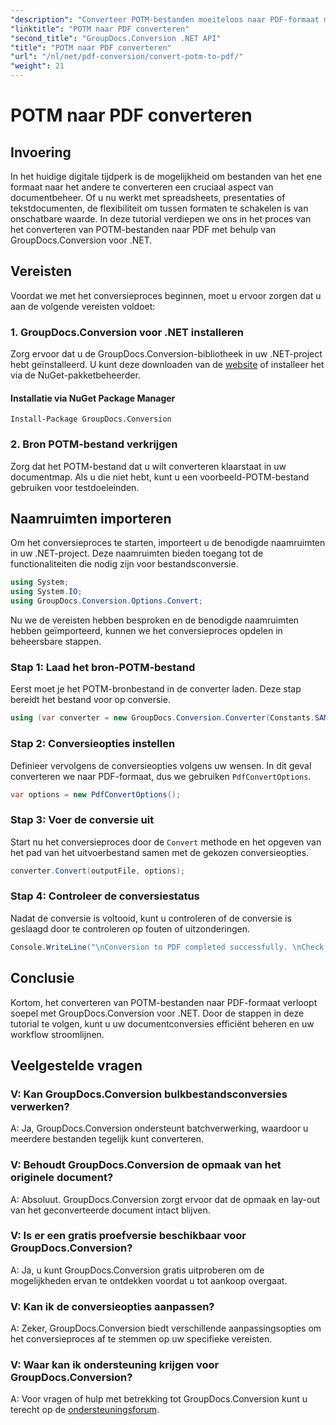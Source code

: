 ```yaml
---
"description": "Converteer POTM-bestanden moeiteloos naar PDF-formaat met GroupDocs.Conversion voor .NET. Stroomlijn uw workflow voor documentbeheer."
"linktitle": "POTM naar PDF converteren"
"second_title": "GroupDocs.Conversion .NET API"
"title": "POTM naar PDF converteren"
"url": "/nl/net/pdf-conversion/convert-potm-to-pdf/"
"weight": 21
---
```


# POTM naar PDF converteren

## Invoering

In het huidige digitale tijdperk is de mogelijkheid om bestanden van het ene formaat naar het andere te converteren een cruciaal aspect van documentbeheer. Of u nu werkt met spreadsheets, presentaties of tekstdocumenten, de flexibiliteit om tussen formaten te schakelen is van onschatbare waarde. In deze tutorial verdiepen we ons in het proces van het converteren van POTM-bestanden naar PDF met behulp van GroupDocs.Conversion voor .NET.

## Vereisten

Voordat we met het conversieproces beginnen, moet u ervoor zorgen dat u aan de volgende vereisten voldoet:

### 1. GroupDocs.Conversion voor .NET installeren

Zorg ervoor dat u de GroupDocs.Conversion-bibliotheek in uw .NET-project hebt geïnstalleerd. U kunt deze downloaden van de [website](https://releases.groupdocs.com/conversion/net/) of installeer het via de NuGet-pakketbeheerder.

#### Installatie via NuGet Package Manager

```
Install-Package GroupDocs.Conversion
```

### 2. Bron POTM-bestand verkrijgen

Zorg dat het POTM-bestand dat u wilt converteren klaarstaat in uw documentmap. Als u die niet hebt, kunt u een voorbeeld-POTM-bestand gebruiken voor testdoeleinden.

## Naamruimten importeren

Om het conversieproces te starten, importeert u de benodigde naamruimten in uw .NET-project. Deze naamruimten bieden toegang tot de functionaliteiten die nodig zijn voor bestandsconversie.

```csharp
using System;
using System.IO;
using GroupDocs.Conversion.Options.Convert;
```

Nu we de vereisten hebben besproken en de benodigde naamruimten hebben geïmporteerd, kunnen we het conversieproces opdelen in beheersbare stappen.

### Stap 1: Laad het bron-POTM-bestand

Eerst moet je het POTM-bronbestand in de converter laden. Deze stap bereidt het bestand voor op conversie.

```csharp
using (var converter = new GroupDocs.Conversion.Converter(Constants.SAMPLE_POTM))
```

### Stap 2: Conversieopties instellen

Definieer vervolgens de conversieopties volgens uw wensen. In dit geval converteren we naar PDF-formaat, dus we gebruiken `PdfConvertOptions`.

```csharp
var options = new PdfConvertOptions();
```

### Stap 3: Voer de conversie uit

Start nu het conversieproces door de `Convert` methode en het opgeven van het pad van het uitvoerbestand samen met de gekozen conversieopties.

```csharp
converter.Convert(outputFile, options);
```

### Stap 4: Controleer de conversiestatus

Nadat de conversie is voltooid, kunt u controleren of de conversie is geslaagd door te controleren op fouten of uitzonderingen.

```csharp
Console.WriteLine("\nConversion to PDF completed successfully. \nCheck output in {0}", outputFolder);
```

## Conclusie

Kortom, het converteren van POTM-bestanden naar PDF-formaat verloopt soepel met GroupDocs.Conversion voor .NET. Door de stappen in deze tutorial te volgen, kunt u uw documentconversies efficiënt beheren en uw workflow stroomlijnen.

## Veelgestelde vragen

### V: Kan GroupDocs.Conversion bulkbestandsconversies verwerken?

A: Ja, GroupDocs.Conversion ondersteunt batchverwerking, waardoor u meerdere bestanden tegelijk kunt converteren.

### V: Behoudt GroupDocs.Conversion de opmaak van het originele document?

A: Absoluut. GroupDocs.Conversion zorgt ervoor dat de opmaak en lay-out van het geconverteerde document intact blijven.

### V: Is er een gratis proefversie beschikbaar voor GroupDocs.Conversion?

A: Ja, u kunt GroupDocs.Conversion gratis uitproberen om de mogelijkheden ervan te ontdekken voordat u tot aankoop overgaat.

### V: Kan ik de conversieopties aanpassen?

A: Zeker, GroupDocs.Conversion biedt verschillende aanpassingsopties om het conversieproces af te stemmen op uw specifieke vereisten.

### V: Waar kan ik ondersteuning krijgen voor GroupDocs.Conversion?

A: Voor vragen of hulp met betrekking tot GroupDocs.Conversion kunt u terecht op de [ondersteuningsforum](https://forum.groupdocs.com/c/conversion/11).